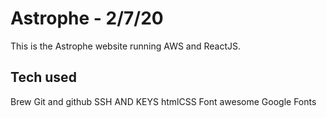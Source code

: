 # Astrophe - 2/7/20

This is the Astrophe website running AWS and ReactJS.

## Tech used

Brew
Git and github
SSH AND KEYS
htmlCSS
Font awesome
Google Fonts
